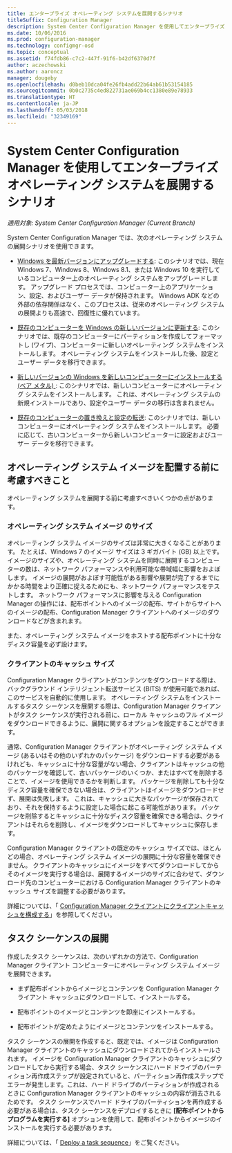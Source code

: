 ```yaml
---
title: エンタープライズ オペレーティング システムを展開するシナリオ
titleSuffix: Configuration Manager
description: System Center Configuration Manager を使用してエンタープライズ オペレーティング システムを展開するいくつかのシナリオについて説明します。
ms.date: 10/06/2016
ms.prod: configuration-manager
ms.technology: configmgr-osd
ms.topic: conceptual
ms.assetid: f74fdb86-c7c2-447f-91f6-b42df6370d7f
author: aczechowski
ms.author: aaroncz
manager: dougeby
ms.openlocfilehash: d0beb10dca04fe26fb4add22b64ab61b53154185
ms.sourcegitcommit: 0b0c2735c4ed822731ae069b4cc1380e89e78933
ms.translationtype: HT
ms.contentlocale: ja-JP
ms.lasthandoff: 05/03/2018
ms.locfileid: "32349169"
---
```

# <a name="scenarios-to-deploy-enterprise-operating-systems-with-system-center-configuration-manager"></a>System Center Configuration Manager を使用してエンタープライズ オペレーティング システムを展開するシナリオ

*適用対象: System Center Configuration Manager (Current Branch)*

System Center Configuration Manager では、次のオペレーティング システムの展開シナリオを使用できます。  

-   [Windows を最新バージョンにアップグレードする](upgrade-windows-to-the-latest-version.md): このシナリオでは、現在 Windows 7、Windows 8、Windows 8.1、または Windows 10 を実行しているコンピューター上のオペレーティング システムをアップグレードします。 アップグレード プロセスでは、コンピューター上のアプリケーション、設定、およびユーザー データが保持されます。 Windows ADK などの外部の依存関係はなく、このプロセスは、従来のオペレーティング システムの展開よりも高速で、回復性に優れています。  

-   [既存のコンピューターを Windows の新しいバージョンに更新する](refresh-an-existing-computer-with-a-new-version-of-windows.md): このシナリオでは、既存のコンピューターにパーティションを作成してフォーマットし (ワイプ)、コンピューターに新しいオペレーティング システムをインストールします。 オペレーティング システムをインストールした後、設定とユーザー データを移行できます。  

-   [新しいバージョンの Windows を新しいコンピューターにインストールする (ベア メタル) ](install-new-windows-version-new-computer-bare-metal.md): このシナリオでは、新しいコンピューターにオペレーティング システムをインストールします。 これは、オペレーティング システムの新規インストールであり、設定やユーザー データの移行は含まれません。  

-   [既存のコンピューターの置き換えと設定の転送](replace-an-existing-computer-and-transfer-settings.md): このシナリオでは、新しいコンピューターにオペレーティング システムをインストールします。 必要に応じて、古いコンピューターから新しいコンピューターに設定およびユーザー データを移行できます。  

## <a name="things-to-consider-before-you-deploy-operating-system-images"></a>オペレーティング システム イメージを配置する前に考慮すべきこと  
 オペレーティング システムを展開する前に考慮すべきいくつかの点があります。  

### <a name="operating-system-image-size"></a>オペレーティング システム イメージ のサイズ  
 オペレーティング システム イメージのサイズは非常に大きくなることがあります。 たとえば、Windows 7 のイメージ サイズは 3 ギガバイト (GB) 以上です。 イメージのサイズや、オペレーティング システムを同時に展開するコンピューターの数は、ネットワーク パフォーマンスや利用可能な帯域幅に影響をおよぼします。 イメージの展開がおよぼす可能性がある影響や展開が完了するまでにかかる時間をより正確に捉えるためにも、ネットワーク パフォーマンスをテストします。 ネットワーク パフォーマンスに影響を与える Configuration Manager の操作には、配布ポイントへのイメージの配布、サイトからサイトへのイメージの配布、Configuration Manager クライアントへのイメージのダウンロードなどが含まれます。  

 また、オペレーティング システム イメージをホストする配布ポイントに十分なディスク容量を必ず設けます。  

### <a name="client-cache-size"></a>クライアントのキャッシュ サイズ  
 Configuration Manager クライアントがコンテンツをダウンロードする際は、バックグラウンド インテリジェント転送サービス (BITS) が使用可能であれば、このサービスを自動的に使用します。 オペレーティング システムをインストールするタスク シーケンスを展開する際は、Configuration Manager クライアントがタスク シーケンスが実行される前に、ローカル キャッシュのフル イメージをダウンロードできるように、展開に関するオプションを設定することができます。  

 通常、Configuration Manager クライアントがオペレーティング システム イメージ (あるいはその他のいずれかのパッケージ) をダウンロードする必要があるけれども、キャッシュに十分な容量がない場合、クライアントはキャッシュの他のパッケージを確認して、古いパッケージのいくつか、またはすべてを削除することで、イメージを使用できるかを判断します。 パッケージを削除しても十分なディスク容量を確保できない場合は、クライアントはイメージをダウンロードせず、展開は失敗します。 これは、キャッシュに大きなパッケージが保存されており、それを保持するように設定した場合に起こる可能性があります。 パッケージを削除するとキャッシュに十分なディスク容量を確保できる場合は、クライアントはそれらを削除し、イメージをダウンロードしてキャッシュに保存します。  

 Configuration Manager クライアントの既定のキャッシュ サイズでは、ほとんどの場合、オペレーティング システム イメージの展開に十分な容量を確保できません。 クライアントのキャッシュにイメージをすべてダウンロードしてからそのイメージを実行する場合は、展開するイメージのサイズに合わせて、ダウンロード先のコンピューターにおける Configuration Manager クライアントのキャッシュ サイズを調整する必要があります。  

 詳細については、「 [Configuration Manager クライアントにクライアントキャッシュを構成する](../../core/clients/manage/manage-clients.md#BKMK_ClientCache)」を参照してください。  

## <a name="task-sequence-deployments"></a>タスク シーケンスの展開  
 作成したタスク シーケンスは、次のいずれかの方法で、Configuration Manager クライアント コンピューターにオペレーティング システム イメージを展開できます。  

-   まず配布ポイントからイメージとコンテンツを Configuration Manager クライアント キャッシュにダウンロードして、インストールする。  

-   配布ポイントのイメージとコンテンツを即座にインストールする。  

-   配布ポイントが定めたようにイメージとコンテンツをインストールする。  

 タスク シーケンスの展開を作成すると、既定では、イメージは Configuration Manager クライアントのキャッシュにダウンロードされてからインストールされます。 イメージを Configuration Manager クライアントのキャッシュにダウンロードしてから実行する場合、タスク シーケンスにハード ドライブのパーティション再作成ステップが設定されていると、パーティション再作成ステップでエラーが発生します。これは、ハード ドライブのパーティションが作成されるときに Configuration Manager クライアントのキャッシュの内容が消去されるためです。 タスク シーケンスでハード ドライブのパーティションを再作成する必要がある場合は、タスク シーケンスをデプロイするときに **[配布ポイントからプログラムを実行する]**  オプションを使用して、配布ポイントからイメージのインストールを実行する必要があります。  

 詳細については、「 [Deploy a task sequence](manage-task-sequences-to-automate-tasks.md#BKMK_DeployTS)」をご覧ください。  
